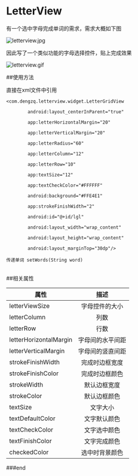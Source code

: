 # LetterView



有一个选中字母完成单词的需求，需求大概如下图

![letterview.jpg](https://github.com/dengzq/LetterView/blob/master/image/letterview.jpg)


因此写了一个类似功能的字母选择控件，贴上完成效果

![letterview.gif](https://github.com/dengzq/LetterView/blob/master/image/letterView.gif)


##使用方法

直接在xml文件中引用



```
<com.dengzq.letterview.widget.LetterGridView

        android:layout_centerInParent="true"

        app:letterHorizontalMargin="20"

        app:letterVerticalMargin="20"

        app:letterRadius="60"

        app:letterColumn="12"

        app:letterRow="10"

        app:textSize="12"

        app:textCheckColor="#FFFFFF"

        android:background="#FFE4E1"

        app:strokeFinishWidth="2"

        android:id="@+id/lgl"

        android:layout_width="wrap_content"

        android:layout_height="wrap_content"

        android:layout_marginTop="30dp"/>
```
```
传递单词 setWords(String word)  
```

<br/>
##相关属性

| 属性    | 描述    |
|--------|:--------:|
|     letterViewSize   |   字母控件的大小     |
|     letterColumn   |   列数     |
|     letterRow   |   行数     |
|     letterHorizontalMargin   |   字母间的水平间距     |
|     letterVerticalMargin   |   字母间的竖直间距     |
|     strokeFinishWidth   |   完成时边框宽度     |
|     strokeFinishColor   |   完成时边框颜色    |
|     strokeWidth   |   默认边框宽度    |
|     strokeColor   |   默认边框颜色    |
|     textSize   |   文字大小    |
|     textDefaultColor   |   文字默认颜色    |
|     textCheckColor   |   文字选中颜色    |
|     textFinishColor   |   文字完成颜色    |
|     checkedColor   |   选中时背景颜色    |

###end


